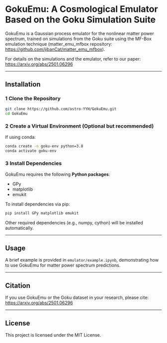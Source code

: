 # GokuEmu: A Cosmological Emulator Based on the Goku Simulation Suite

GokuEmu is a Gaussian process emulator for the nonlinear matter power spectrum, trained on simulations from the Goku suite using the MF-Box emulation technique (matter_emu_mfbox repository: https://github.com/jibanCat/matter_emu_mfbox).

For details on the simulations and the emulator, refer to our paper:  
https://arxiv.org/abs/2501.06296

---

## Installation

### 1 Clone the Repository 
```bash
git clone https://github.com/astro-YYH/GokuEmu.git
cd GokuEmu
```

### 2 Create a Virtual Environment (Optional but recommended)
If using conda:
```bash
conda create -n goku-env python=3.8
conda activate goku-env
```

### 3 Install Dependencies 
GokuEmu requires the following **Python packages**:
- GPy
- matplotlib
- emukit

To install dependencies via pip:
```bash
pip install GPy matplotlib emukit
```
Other required dependencies (e.g., numpy, cython) will be installed automatically.

---

## Usage

A brief example is provided in `emulator/example.ipynb`, demonstrating how to use GokuEmu for matter power spectrum predictions.

---

## Citation
If you use GokuEmu or the Goku dataset in your research, please cite:  
https://arxiv.org/abs/2501.06296

--- 

## **License**
This project is licensed under the MIT License.